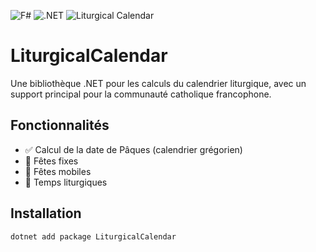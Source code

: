 ![F#](https://img.shields.io/badge/F%23-378BBA?logo=fsharp&logoColor=white)
![.NET](https://img.shields.io/badge/.NET-512BD4?logo=dotnet&logoColor=white)
![Liturgical Calendar](https://img.shields.io/badge/Liturgical%20Calendar-E60000?logo=google-calendar&logoColor=white)

# LiturgicalCalendar

Une bibliothèque .NET pour les calculs du calendrier liturgique, avec un support principal pour la communauté catholique francophone.

## Fonctionnalités

- ✅ Calcul de la date de Pâques (calendrier grégorien)
- 🚧 Fêtes fixes
- 🚧 Fêtes mobiles
- 🚧 Temps liturgiques

## Installation

```bash
dotnet add package LiturgicalCalendar
```
